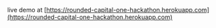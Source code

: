 live demo at [https://rounded-capital-one-hackathon.herokuapp.com](https://rounded-capital-one-hackathon.herokuapp.com)
